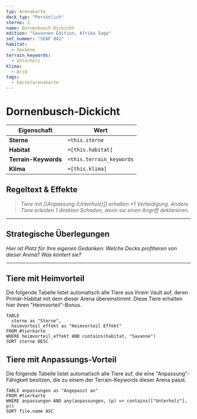 ```yaml
---
typ: Arenakarte
deck_typ: "Persönlich"
sterne: 2
name: Dornenbusch-Dickicht
edition: "Savannen Edition, Afrika Saga"
set_nummer: "SEAF 042"
habitat:
  - Savanne
terrain_keywords:
  - Unterholz
klima:
  - Arid
tags:
  - karte/arenakarte
---
```


# Dornenbusch-Dickicht

| Eigenschaft | Wert |
|---|---|
| **Sterne** | `=this.sterne` |
| **Habitat** | `=[this.habitat]` |
| **Terrain-Keywords** | `=this.terrain_keywords` |
| **Klima** | `=[this.klima]` |

## Regeltext & Effekte

> *Tiere mit [[Anpassung (Unterholz)]] erhalten +1 Verteidigung. Andere Tiere erleiden 1 direkten Schaden, wenn sie einen Angriff deklarieren.*

---
## Strategische Überlegungen

*Hier ist Platz für Ihre eigenen Gedanken: Welche Decks profitieren von dieser Arena? Was kontert sie?*

---
## Tiere mit Heimvorteil

Die folgende Tabelle listet automatisch alle Tiere aus Ihrem Vault auf, deren Primär-Habitat mit dem dieser Arena übereinstimmt. Diese Tiere erhalten hier ihren "Heimvorteil"-Bonus.

```dataview
TABLE
  sterne as "Sterne",
  heimvorteil_effekt as "Heimvorteil Effekt"
FROM #tierkarte
WHERE heimvorteil_effekt AND contains(habitat, "Savanne")
SORT sterne DESC
```

## Tiere mit Anpassungs-Vorteil

Die folgende Tabelle listet automatisch alle Tiere auf, die eine "Anpassung"-Fähigkeit besitzen, die zu einem der Terrain-Keywords dieser Arena passt.

``` dataview
TABLE anpassungen as "Angepasst an"
FROM #tierkarte
WHERE anpassungen AND any(anpassungen, (p) => contains(["Unterholz"], p))
SORT file.name ASC
